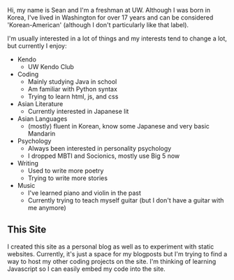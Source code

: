 Hi, my name is Sean and I'm a freshman at UW. Although I was born in Korea, I've lived in Washington for over 17 years and can be considered 'Korean-American' (although I don't particularly like that label).

I'm usually interested in a lot of things and my interests tend to change a lot, but currently I enjoy:

* Kendo
	* UW Kendo Club
* Coding
	* Mainly studying Java in school 
	* Am familiar with Python syntax
	* Trying to learn html, js, and css
* Asian Literature
	* Currently interested in Japanese lit
* Asian Languages
	* (mostly) fluent in Korean, know some Japanese and very basic Mandarin
* Psychology
	* Always been interested in personality psychology
	* I dropped MBTI and Socionics, mostly use Big 5 now
* Writing
	* Used to write more poetry
	* Trying to write more stories 
* Music
	* I've learned piano and violin in the past
	* Currently trying to teach myself guitar
	(but I don't have a guitar with me anymore)

## This Site
I created this site as a personal blog as well as to experiment with static websites. Currently, it's just a space for my blogposts but I'm trying to find a way to host my other coding projects on the site. I'm thinking of learning Javascript so I can easily embed my code into the site.